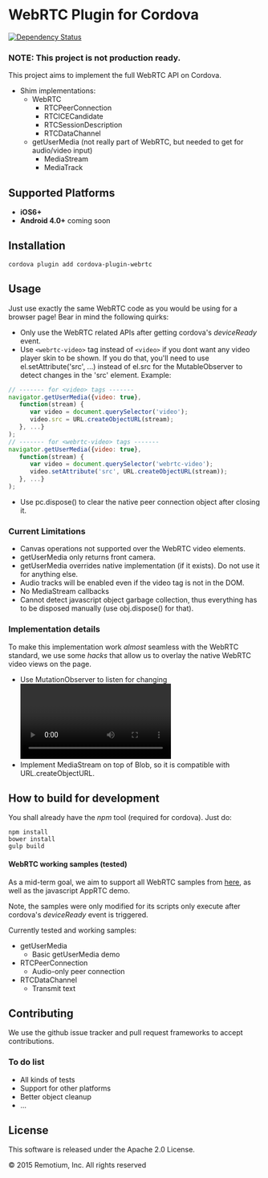 
WebRTC Plugin for Cordova
=================================

[![Dependency Status](https://david-dm.org/remotium/cordova-plugin-webrtc.svg)](https://david-dm.org/remotium/cordova-plugin-webrtc)


### NOTE: This project is not production ready.
This project aims to implement the full WebRTC API on Cordova.

- Shim implementations:
	- WebRTC
		- RTCPeerConnection
		- RTCICECandidate
		- RTCSessionDescription
		- RTCDataChannel
	- getUserMedia (not really part of WebRTC, but needed to get for audio/video input)
		- MediaStream
		- MediaTrack

## Supported Platforms
- __iOS6+__
- __Android 4.0+__ coming soon

## Installation

```shell
cordova plugin add cordova-plugin-webrtc
```

## Usage
Just use exactly the same WebRTC code as you would be using for a browser page!
Bear in mind the following quirks:

- Only use the WebRTC related APIs after getting cordova's *deviceReady* event.
- Use `<webrtc-video>` tag instead of `<video>` if you dont want any video player skin to be shown. If you do that, you'll need to use el.setAttribute('src', ...) instead of el.src for the MutableObserver to detect changes in the 'src' element.
Example:

```javascript
// ------- for <video> tags -------
navigator.getUserMedia({video: true},
   function(stream) {
      var video = document.querySelector('video');
      video.src = URL.createObjectURL(stream);
   }, ...}
);
// ------- for <webrtc-video> tags -------
navigator.getUserMedia({video: true},
   function(stream) {
      var video = document.querySelector('webrtc-video');
      video.setAttribute('src', URL.createObjectURL(stream));
   }, ...}
);
```

- Use pc.dispose() to clear the native peer connection object after closing it.

### Current Limitations
- Canvas operations not supported over the WebRTC video elements.
- getUserMedia only returns front camera.
- getUserMedia overrides native implementation (if it exists). Do not use it for anything else.
- Audio tracks will be enabled even if the video tag is not in the DOM.
- No MediaStream callbacks
- Cannot detect javascript object garbage collection, thus everything has to be disposed manually (use obj.dispose() for that).

### Implementation details
To make this implementation work *almost* seamless with the WebRTC standard, we use some *hacks* that allow us to overlay the native WebRTC video views on the page.

- Use MutationObserver to listen for changing <video> tags.
- Implement MediaStream on top of Blob, so it is compatible with URL.createObjectURL.

## How to build for development
You shall already have the *npm* tool (required for cordova). Just do:

```
npm install
bower install
gulp build
```

#### WebRTC working samples (tested)
As a mid-term goal, we aim to support all WebRTC samples from [here](https://github.com/webrtc/samples), as well as the javascript AppRTC demo.

Note, the samples were only modified for its scripts only execute after cordova's *deviceReady* event is triggered.

Currently tested and working samples:

- getUserMedia
	- Basic getUserMedia demo
- RTCPeerConnection
	- Audio-only peer connection
- RTCDataChannel
	- Transmit text

## Contributing

We use the github issue tracker and pull request frameworks to accept contributions.

### To do list
- All kinds of tests
- Support for other platforms
- Better object cleanup
- ...

## License

This software is released under the Apache 2.0 License.

© 2015 Remotium, Inc. All rights reserved